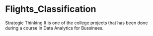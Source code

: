 # Flights_Classification
Strategic Thinking 
It is one of the college projects that has been done during a course in Data Analytics for Bussinees. 
